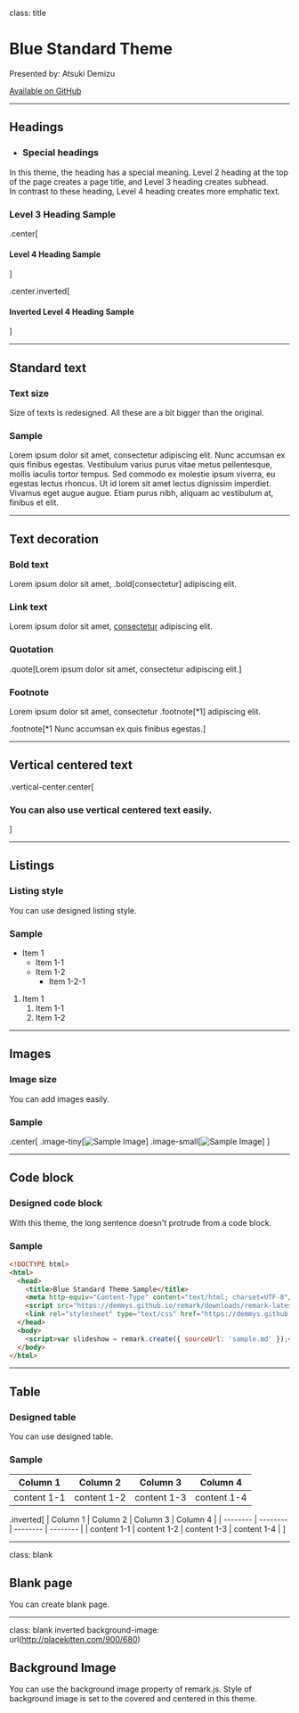 class: title

# Blue Standard Theme

Presented by: Atsuki Demizu

[Available on GitHub](https://github.com/demmys/remark-theme)

---

## Headings

* ### Special headings

In this theme, the heading has a special meaning. Level 2 heading at the top of the page creates a page title, and Level 3 heading creates subhead.  
In contrast to these heading, Level 4 heading creates more emphatic text.

### Level 3 Heading Sample

.center[
#### Level 4 Heading Sample
]

.center.inverted[
#### Inverted Level 4 Heading Sample
]

---

## Standard text

### Text size

Size of texts is redesigned. All these are a bit bigger than the original.

### Sample

Lorem ipsum dolor sit amet, consectetur adipiscing elit. Nunc accumsan ex quis finibus egestas. Vestibulum varius purus vitae metus pellentesque, mollis iaculis tortor tempus. Sed commodo ex molestie ipsum viverra, eu egestas lectus rhoncus. Ut id lorem sit amet lectus dignissim imperdiet. Vivamus eget augue augue. Etiam purus nibh, aliquam ac vestibulum at, finibus et elit.

---

## Text decoration

### Bold text

Lorem ipsum dolor sit amet, .bold[consectetur] adipiscing elit.

### Link text

Lorem ipsum dolor sit amet, [consectetur](#3) adipiscing elit.

### Quotation

.quote[Lorem ipsum dolor sit amet, consectetur adipiscing elit.]

### Footnote

Lorem ipsum dolor sit amet, consectetur .footnote[*1] adipiscing elit.

.footnote[*1 Nunc accumsan ex quis finibus egestas.]

---

## Vertical centered text

.vertical-center.center[
### You can also use vertical centered text easily.
]

---

## Listings

### Listing style

You can use designed listing style.

### Sample

* Item 1
    * Item 1-1
    * Item 1-2
        * Item 1-2-1

1. Item 1
    1. Item 1-1
    2. Item 1-2

---

## Images

### Image size

You can add images easily.

### Sample

.center[
.image-tiny[![Sample Image](http://placekitten.com/200/240)]
.image-small[![Sample Image](http://placekitten.com/200/240)]
]

---

## Code block

### Designed code block

With this theme, the long sentence doesn't protrude from a code block.

### Sample

```html
<!DOCTYPE html>
<html>
  <head>
    <title>Blue Standard Theme Sample</title>
    <meta http-equiv="Content-Type" content="text/html; charset=UTF-8"/>
    <script src="https://demmys.github.io/remark/downloads/remark-latest.min.js"></script>
    <link rel="stylesheet" type="text/css" href="https://demmys.github.io/remark-theme/blue_standard/remark_theme_blue_standard.css"/>
  </head>
  <body>
    <script>var slideshow = remark.create({ sourceUrl: 'sample.md' });</script>
  </body>
</html>
```

---

## Table

### Designed table

You can use designed table.

### Sample

| Column 1 | Column 2 | Column 3 | Column 4 |
| -------- | -------- | -------- | -------- |
| content 1-1 | content 1-2 | content 1-3 | content 1-4 |

.inverted[
| Column 1 | Column 2 | Column 3 | Column 4 |
| -------- | -------- | -------- | -------- |
| content 1-1 | content 1-2 | content 1-3 | content 1-4 |
]

---

class: blank

## Blank page

You can create blank page.

---

class: blank inverted
background-image: url(http://placekitten.com/900/680)

## Background Image

You can use the background image property of remark.js.
Style of background image is set to the covered and centered in this theme.

